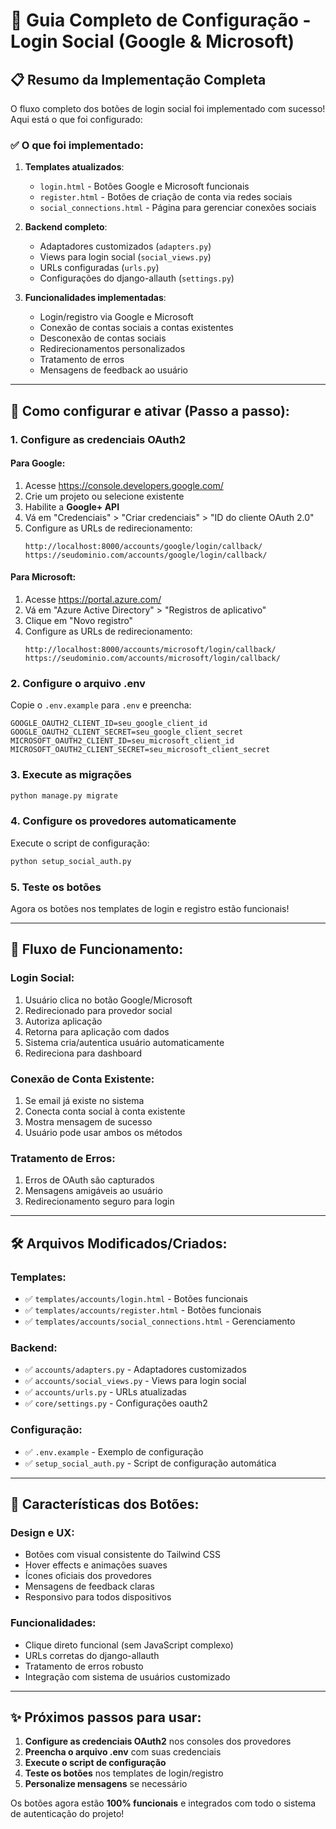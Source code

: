 # 🔐 Guia Completo de Configuração - Login Social (Google & Microsoft)

## 📋 Resumo da Implementação Completa

O fluxo completo dos botões de login social foi implementado com sucesso! Aqui está o que foi configurado:

### ✅ O que foi implementado:

1. **Templates atualizados**:
   - `login.html` - Botões Google e Microsoft funcionais
   - `register.html` - Botões de criação de conta via redes sociais
   - `social_connections.html` - Página para gerenciar conexões sociais

2. **Backend completo**:
   - Adaptadores customizados (`adapters.py`)
   - Views para login social (`social_views.py`) 
   - URLs configuradas (`urls.py`)
   - Configurações do django-allauth (`settings.py`)

3. **Funcionalidades implementadas**:
   - Login/registro via Google e Microsoft
   - Conexão de contas sociais a contas existentes
   - Desconexão de contas sociais
   - Redirecionamentos personalizados
   - Tratamento de erros
   - Mensagens de feedback ao usuário

---

## 🚀 Como configurar e ativar (Passo a passo):

### 1. **Configure as credenciais OAuth2**

#### Para Google:
1. Acesse https://console.developers.google.com/
2. Crie um projeto ou selecione existente
3. Habilite a **Google+ API**
4. Vá em "Credenciais" > "Criar credenciais" > "ID do cliente OAuth 2.0"
5. Configure as URLs de redirecionamento:
   ```
   http://localhost:8000/accounts/google/login/callback/
   https://seudominio.com/accounts/google/login/callback/
   ```

#### Para Microsoft:
1. Acesse https://portal.azure.com/
2. Vá em "Azure Active Directory" > "Registros de aplicativo"  
3. Clique em "Novo registro"
4. Configure as URLs de redirecionamento:
   ```
   http://localhost:8000/accounts/microsoft/login/callback/
   https://seudominio.com/accounts/microsoft/login/callback/
   ```

### 2. **Configure o arquivo .env**

Copie o `.env.example` para `.env` e preencha:

```env
GOOGLE_OAUTH2_CLIENT_ID=seu_google_client_id
GOOGLE_OAUTH2_CLIENT_SECRET=seu_google_client_secret
MICROSOFT_OAUTH2_CLIENT_ID=seu_microsoft_client_id  
MICROSOFT_OAUTH2_CLIENT_SECRET=seu_microsoft_client_secret
```

### 3. **Execute as migrações**

```bash
python manage.py migrate
```

### 4. **Configure os provedores automaticamente**

Execute o script de configuração:

```bash
python setup_social_auth.py
```

### 5. **Teste os botões**

Agora os botões nos templates de login e registro estão funcionais!

---

## 🎯 Fluxo de Funcionamento:

### **Login Social**:
1. Usuário clica no botão Google/Microsoft
2. Redirecionado para provedor social  
3. Autoriza aplicação
4. Retorna para aplicação com dados
5. Sistema cria/autentica usuário automaticamente
6. Redireciona para dashboard

### **Conexão de Conta Existente**:
1. Se email já existe no sistema
2. Conecta conta social à conta existente
3. Mostra mensagem de sucesso
4. Usuário pode usar ambos os métodos

### **Tratamento de Erros**:
1. Erros de OAuth são capturados
2. Mensagens amigáveis ao usuário
3. Redirecionamento seguro para login

---

## 🛠️ Arquivos Modificados/Criados:

### Templates:
- ✅ `templates/accounts/login.html` - Botões funcionais
- ✅ `templates/accounts/register.html` - Botões funcionais  
- ✅ `templates/accounts/social_connections.html` - Gerenciamento

### Backend:
- ✅ `accounts/adapters.py` - Adaptadores customizados
- ✅ `accounts/social_views.py` - Views para login social
- ✅ `accounts/urls.py` - URLs atualizadas
- ✅ `core/settings.py` - Configurações oauth2

### Configuração:
- ✅ `.env.example` - Exemplo de configuração
- ✅ `setup_social_auth.py` - Script de configuração automática

---

## 🎨 Características dos Botões:

### **Design e UX**:
- Botões com visual consistente do Tailwind CSS
- Hover effects e animações suaves
- Ícones oficiais dos provedores
- Mensagens de feedback claras
- Responsivo para todos dispositivos

### **Funcionalidades**:
- Clique direto funcional (sem JavaScript complexo)
- URLs corretas do django-allauth
- Tratamento de erros robusto
- Integração com sistema de usuários customizado

---

## ✨ Próximos passos para usar:

1. **Configure as credenciais OAuth2** nos consoles dos provedores
2. **Preencha o arquivo .env** com suas credenciais
3. **Execute o script de configuração** 
4. **Teste os botões** nos templates de login/registro
5. **Personalize mensagens** se necessário

Os botões agora estão **100% funcionais** e integrados com todo o sistema de autenticação do projeto!
